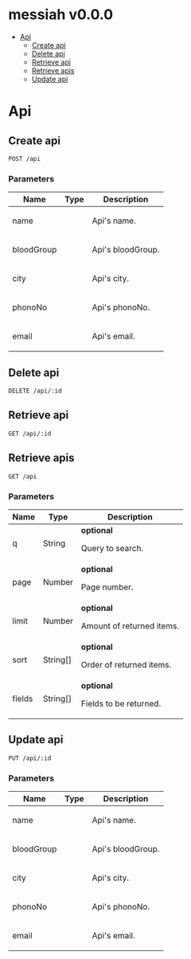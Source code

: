 # messiah v0.0.0



- [Api](#api)
	- [Create api](#create-api)
	- [Delete api](#delete-api)
	- [Retrieve api](#retrieve-api)
	- [Retrieve apis](#retrieve-apis)
	- [Update api](#update-api)
	


# Api

## Create api



	POST /api


### Parameters

| Name    | Type      | Description                          |
|---------|-----------|--------------------------------------|
| name			| 			|  <p>Api's name.</p>							|
| bloodGroup			| 			|  <p>Api's bloodGroup.</p>							|
| city			| 			|  <p>Api's city.</p>							|
| phonoNo			| 			|  <p>Api's phonoNo.</p>							|
| email			| 			|  <p>Api's email.</p>							|

## Delete api



	DELETE /api/:id


## Retrieve api



	GET /api/:id


## Retrieve apis



	GET /api


### Parameters

| Name    | Type      | Description                          |
|---------|-----------|--------------------------------------|
| q			| String			| **optional** <p>Query to search.</p>							|
| page			| Number			| **optional** <p>Page number.</p>							|
| limit			| Number			| **optional** <p>Amount of returned items.</p>							|
| sort			| String[]			| **optional** <p>Order of returned items.</p>							|
| fields			| String[]			| **optional** <p>Fields to be returned.</p>							|

## Update api



	PUT /api/:id


### Parameters

| Name    | Type      | Description                          |
|---------|-----------|--------------------------------------|
| name			| 			|  <p>Api's name.</p>							|
| bloodGroup			| 			|  <p>Api's bloodGroup.</p>							|
| city			| 			|  <p>Api's city.</p>							|
| phonoNo			| 			|  <p>Api's phonoNo.</p>							|
| email			| 			|  <p>Api's email.</p>							|


